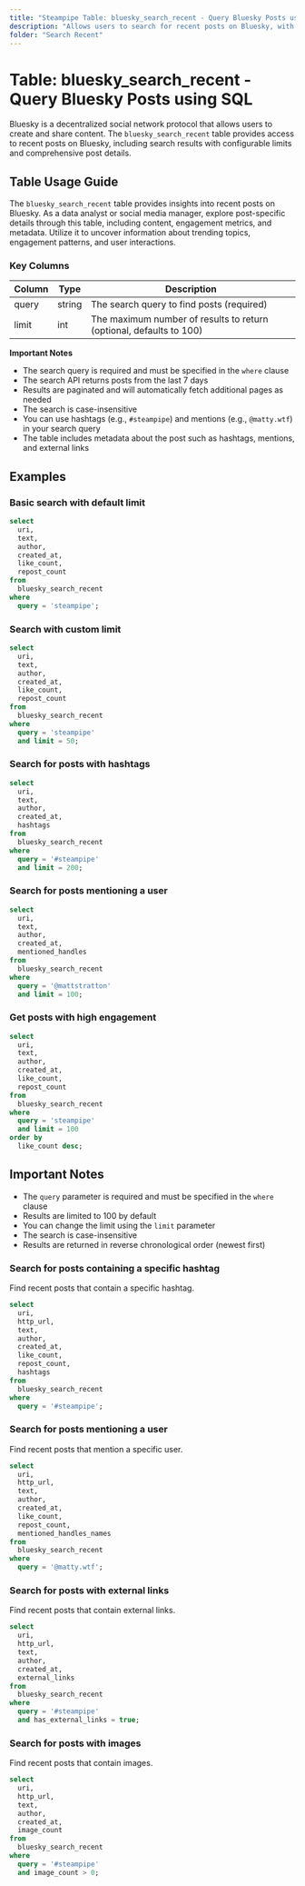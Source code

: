 ```yaml
---
title: "Steampipe Table: bluesky_search_recent - Query Bluesky Posts using SQL"
description: "Allows users to search for recent posts on Bluesky, with configurable result limits."
folder: "Search Recent"
---
```


# Table: bluesky_search_recent - Query Bluesky Posts using SQL

Bluesky is a decentralized social network protocol that allows users to create and share content. The `bluesky_search_recent` table provides access to recent posts on Bluesky, including search results with configurable limits and comprehensive post details.

## Table Usage Guide

The `bluesky_search_recent` table provides insights into recent posts on Bluesky. As a data analyst or social media manager, explore post-specific details through this table, including content, engagement metrics, and metadata. Utilize it to uncover information about trending topics, engagement patterns, and user interactions.

### Key Columns

| Column | Type | Description |
|--------|------|-------------|
| query | string | The search query to find posts (required) |
| limit | int | The maximum number of results to return (optional, defaults to 100) |

**Important Notes**

- The search query is required and must be specified in the `where` clause
- The search API returns posts from the last 7 days
- Results are paginated and will automatically fetch additional pages as needed
- The search is case-insensitive
- You can use hashtags (e.g., `#steampipe`) and mentions (e.g., `@matty.wtf`) in your search query
- The table includes metadata about the post such as hashtags, mentions, and external links

## Examples

### Basic search with default limit

```sql
select
  uri,
  text,
  author,
  created_at,
  like_count,
  repost_count
from
  bluesky_search_recent
where
  query = 'steampipe';
```

### Search with custom limit

```sql
select
  uri,
  text,
  author,
  created_at,
  like_count,
  repost_count
from
  bluesky_search_recent
where
  query = 'steampipe'
  and limit = 50;
```

### Search for posts with hashtags

```sql
select
  uri,
  text,
  author,
  created_at,
  hashtags
from
  bluesky_search_recent
where
  query = '#steampipe'
  and limit = 200;
```

### Search for posts mentioning a user

```sql
select
  uri,
  text,
  author,
  created_at,
  mentioned_handles
from
  bluesky_search_recent
where
  query = '@mattstratton'
  and limit = 100;
```

### Get posts with high engagement

```sql
select
  uri,
  text,
  author,
  created_at,
  like_count,
  repost_count
from
  bluesky_search_recent
where
  query = 'steampipe'
  and limit = 100
order by
  like_count desc;
```

## Important Notes

- The `query` parameter is required and must be specified in the `where` clause
- Results are limited to 100 by default
- You can change the limit using the `limit` parameter
- The search is case-insensitive
- Results are returned in reverse chronological order (newest first)

### Search for posts containing a specific hashtag
Find recent posts that contain a specific hashtag.

```sql
select
  uri,
  http_url,
  text,
  author,
  created_at,
  like_count,
  repost_count,
  hashtags
from
  bluesky_search_recent
where
  query = '#steampipe';
```

### Search for posts mentioning a user
Find recent posts that mention a specific user.

```sql
select
  uri,
  http_url,
  text,
  author,
  created_at,
  like_count,
  repost_count,
  mentioned_handles_names
from
  bluesky_search_recent
where
  query = '@matty.wtf';
```

### Search for posts with external links
Find recent posts that contain external links.

```sql
select
  uri,
  http_url,
  text,
  author,
  created_at,
  external_links
from
  bluesky_search_recent
where
  query = '#steampipe'
  and has_external_links = true;
```

### Search for posts with images
Find recent posts that contain images.

```sql
select
  uri,
  http_url,
  text,
  author,
  created_at,
  image_count
from
  bluesky_search_recent
where
  query = '#steampipe'
  and image_count > 0;
``` 